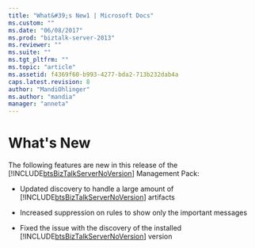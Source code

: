 ```yaml
---
title: "What&#39;s New1 | Microsoft Docs"
ms.custom: ""
ms.date: "06/08/2017"
ms.prod: "biztalk-server-2013"
ms.reviewer: ""
ms.suite: ""
ms.tgt_pltfrm: ""
ms.topic: "article"
ms.assetid: f4369f60-b993-4277-bda2-713b232dab4a
caps.latest.revision: 8
author: "MandiOhlinger"
ms.author: "mandia"
manager: "anneta"
---
```

# What&#39;s New
The following features are new in this release of the [!INCLUDE[btsBizTalkServerNoVersion](../includes/btsbiztalkservernoversion-md.md)] Management Pack:  
  
-   Updated discovery to handle a large amount of [!INCLUDE[btsBizTalkServerNoVersion](../includes/btsbiztalkservernoversion-md.md)] artifacts  
  
-   Increased suppression on rules to show only the important messages  
  
-   Fixed the issue with the discovery of the installed [!INCLUDE[btsBizTalkServerNoVersion](../includes/btsbiztalkservernoversion-md.md)] version